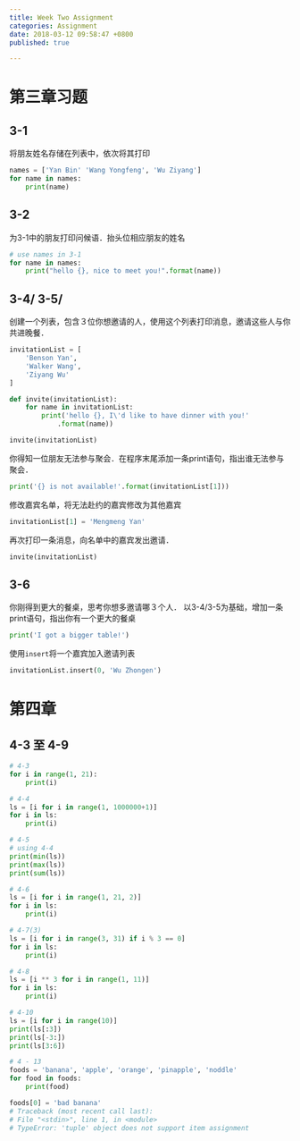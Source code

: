 ```yaml
---
title: Week Two Assignment
categories: Assignment
date: 2018-03-12 09:58:47 +0800
published: true

---
```

# 第三章习题
## 3-1
将朋友姓名存储在列表中，依次将其打印
```python
names = ['Yan Bin' 'Wang Yongfeng', 'Wu Ziyang']
for name in names:
    print(name)
```

## 3-2
为3-1中的朋友打印问候语．抬头位相应朋友的姓名
```python
# use names in 3-1
for name in names:
    print("hello {}, nice to meet you!".format(name))
```
## 3-4/ 3-5/ 
创建一个列表，包含３位你想邀请的人，使用这个列表打印消息，邀请这些人与你共进晚餐．
``` python
invitationList = [
    'Benson Yan',
    'Walker Wang',
    'Ziyang Wu'
]

def invite(invitationList):
    for name in invitationList:
        print('hello {}, I\'d like to have dinner with you!'
            .format(name))

invite(invitationList)
```
你得知一位朋友无法参与聚会．在程序末尾添加一条print语句，指出谁无法参与聚会．
```python
print('{} is not available!'.format(invitationList[1]))
```
修改嘉宾名单，将无法赴约的嘉宾修改为其他嘉宾
```python
invitationList[1] = 'Mengmeng Yan'
```
再次打印一条消息，向名单中的嘉宾发出邀请．
```python
invite(invitationList)
```
## 3-6
你刚得到更大的餐桌，思考你想多邀请哪３个人．
以3-4/3-5为基础，增加一条print语句，指出你有一个更大的餐桌
```python
print('I got a bigger table!')
```
使用`insert`将一个嘉宾加入邀请列表
```python
invitationList.insert(0, 'Wu Zhongen')
```

# 第四章
## 4-3 至 4-9
``` python
# 4-3
for i in range(1, 21):
    print(i)
```

``` python
# 4-4
ls = [i for i in range(1, 1000000+1)]
for i in ls:
    print(i)
```

``` python
# 4-5
# using 4-4
print(min(ls))
print(max(ls))
print(sum(ls))
```
``` python
# 4-6
ls = [i for i in range(1, 21, 2)]
for i in ls:
    print(i)
```

``` python
# 4-7(3)
ls = [i for i in range(3, 31) if i % 3 == 0]
for i in ls:
    print(i)
```

``` python
# 4-8
ls = [i ** 3 for i in range(1, 11)]
for i in ls:
    print(i)
```

``` python
# 4-10
ls = [i for i in range(10)]
print(ls[:3])
print(ls[-3:])
print(ls[3:6])
```

``` python
# 4 - 13
foods = 'banana', 'apple', 'orange', 'pinapple', 'noddle'
for food in foods:
    print(food)

foods[0] = 'bad banana'
# Traceback (most recent call last):
# File "<stdin>", line 1, in <module>
# TypeError: 'tuple' object does not support item assignment


```
